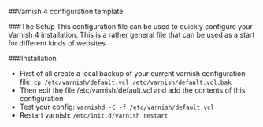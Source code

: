 ##Varnish 4 configuration template

###The Setup
This configuration file can be used to quickly configure your Varnish 4 installation. This is a rather general file that can be used as a start for different kinds of websites.

###Installation
* First of all create a local backup of your current varnish configuration file: `cp /etc/varnish/default.vcl /etc/varnish/default.vcl.bak`
* Then edit the file /etc/varnish/default.vcl and add the contents of this configuration
* Test your config: `varnishd -C -f /etc/varnish/default.vcl`
* Restart varnish: `/etc/init.d/varnish restart`
